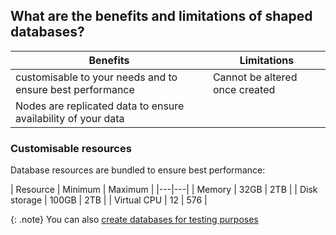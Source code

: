 ## What are the benefits and limitations of shaped databases?

| Benefits | Limitations |
|---|---|
| customisable to your needs and to ensure best performance | Cannot be altered once created |
| Nodes are replicated data to ensure availability of your data |  |

### Customisable resources

Database resources are bundled to ensure best performance:

| Resource | Minimum | Maximum |
|---|---|
| Memory | 32GB | 2TB |
| Disk storage | 100GB | 2TB |
| Virtual CPU | 12 | 576 |

{: .note}
You can also [create databases for testing purposes](#create-db)
